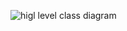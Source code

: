 
![higl level class diagram](https://user-images.githubusercontent.com/78871909/107884755-ba484d00-6f1c-11eb-8f3a-e7729e6a3b4c.jpg)



